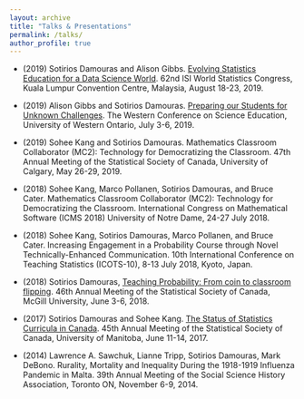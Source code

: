 ```yaml
---
layout: archive
title: "Talks & Presentations"
permalink: /talks/
author_profile: true
---
```


- (2019) Sotirios Damouras and Alison Gibbs. [Evolving Statistics Education for a Data Science World](/files/WSC_2019_Evolving_StatEd_for_DS.pdf). 62nd ISI World Statistics Congress, Kuala Lumpur Convention Centre, Malaysia, August 18-23, 2019.

- (2019) Alison Gibbs and Sotirios Damouras. [Preparing our Students for Unknown Challenges](http://utstat.utoronto.ca/alisong/Talks/WCSE2019/WCSE2019GibbsDamouras.pdf). The Western Conference on Science Education, University of Western Ontario, July 3-6, 2019.

- (2019) Sohee Kang and Sotirios Damouras. Mathematics Classroom Collaborator (MC2): Technology for Democratizing the
Classroom. 47th Annual Meeting of the Statistical Society of Canada, University of Calgary, May 26-29, 2019.
- (2018) Sohee Kang, Marco Pollanen, Sotirios Damouras, and Bruce Cater. Mathematics Classroom Collaborator (MC2): Technology for Democratizing the
Classroom. International Congress on Mathematical Software (ICMS 2018) University of Notre Dame, 24-27 July 2018.
- (2018) Sohee Kang, Sotirios Damouras, Marco Pollanen, and Bruce Cater. Increasing Engagement in a Probability Course through Novel Technically-Enhanced Communication. 10th International Conference on Teaching Statistics (ICOTS-10), 8-13 July 2018, Kyoto, Japan.
- (2018) Sotirios Damouras, [Teaching Probability: From coin to classroom flipping](/files/SSC_2018_Teaching_Prob.pdf). 46th Annual Meeting of the Statistical Society of Canada, McGill University, June 3-6, 2018. 
- (2017) Sotirios Damouras and Sohee Kang. [The Status of Statistics Curricula in Canada](/files/SSC_2017_SoSC.pdf). 45th Annual Meeting of the Statistical Society of Canada, University of Manitoba, June 11-14, 2017.
- (2014) Lawrence A. Sawchuk, Lianne Tripp, Sotirios Damouras, Mark DeBono. Rurality, Mortality and Inequality During the 1918-1919 Influenza Pandemic in Malta. 39th Annual Meeting of the Social Science History Association, Toronto ON, November 6-9, 2014.


<!--
{% if author.googlescholar %}
  You can also find my articles on <u><a href="{{author.googlescholar}}">my Google Scholar profile</a>.</u>
{% endif %}

{% include base_path %}

{% for post in site.publications reversed %}
  {% include archive-single.html %}
{% endfor %}
-->
